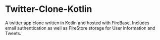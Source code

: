 # Twitter-Clone-Kotlin
A twitter app clone written in Kotlin and hosted with FireBase. Includes email authentication as well as FireStore storage for User information and Tweets.

